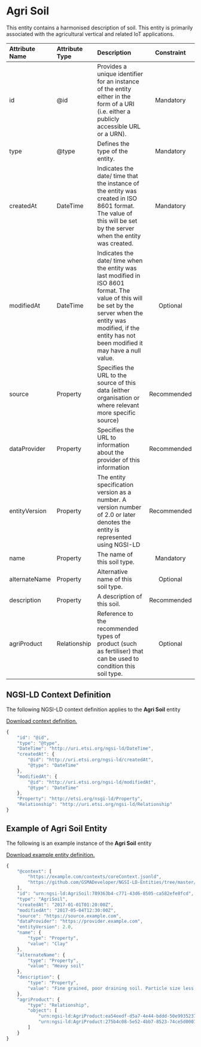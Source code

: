 # Agri Soil
This entity contains a harmonised description of soil. This entity is primarily associated with the agricultural vertical and related IoT applications.

| Attribute Name | Attribute Type | Description | Constraint |
|:--- |:--- |:--- |:---:|
| id | @id | Provides a unique identifier for an instance of the entity either in the form of a URI (i.e. either a publicly accessible URL or a URN). | Mandatory |
| type | @type | Defines the type of the entity. | Mandatory |
| createdAt | DateTime | Indicates the date/ time that the instance of the entity was created in ISO 8601 format. The value of this will be set by the server when the entity was created. | Mandatory |
| modifiedAt | DateTime | Indicates the date/ time when the entity was last modified in ISO 8601 format. The value of this will be set by the server when the entity was modified, if the entity has not been modified it may have a null value. | Optional |
| source | Property | Specifies the URL to the source of this data (either organisation or where relevant more specific source) | Recommended |
| dataProvider | Property | Specifies the URL to information about the provider of this information | Recommended |
| entityVersion | Property | The entity specification version as a number. A version number of 2.0 or later denotes the entity is represented using NGSI-LD | Recommended |
| name | Property | The name of this soil type. | Mandatory |
| alternateName | Property | Alternative name of this soil type. | Optional |
| description | Property | A description of this soil. | Recommended |
| agriProduct | Relationship | Reference to the recommended types of product (such as fertiliser) that can be used to condition this soil type. | Optional |

## NGSI-LD Context Definition
The following NGSI-LD context definition applies to the **Agri Soil** entity

[Download context definition.](../examples/Agri-Soil-context.jsonld)

```JavaScript
{
    "id": "@id",
    "type": "@type",
    "DateTime": "http://uri.etsi.org/ngsi-ld/DateTime",
    "createdAt": {
        "@id": "http://uri.etsi.org/ngsi-ld/createdAt",
        "@type": "DateTime"
    },
    "modifiedAt": {
        "@id": "http://uri.etsi.org/ngsi-ld/modifiedAt",
        "@type": "DateTime"
    },
    "Property": "http://etsi.org/nsgi-ld/Property",
    "Relationship": "http://uri.etsi.org/ngsi-ld/Relationship"
}
```
## Example of Agri Soil Entity
The following is an example instance of the **Agri Soil** entity

[Download example entity definition.](../examples/Agri-Soil.jsonld)

```JavaScript
{
    "@context": [
        "https://example.com/contexts/coreContext.jsonld",
        "https://github.com/GSMADeveloper/NGSI-LD-Entities/tree/master/examples/Agri-Soil.jsonld"
    ],
    "id": "urn:ngsi-ld:AgriSoil:789363b4-c771-43d6-8505-ca582efe8fcd",
    "type": "AgriSoil",
    "createdAt": "2017-01-01T01:20:00Z",
    "modifiedAt": "2017-05-04T12:30:00Z",
    "source": "https://source.example.com",
    "dataProvider": "https://provider.example.com",
    "entityVersion": 2.0,
    "name": {
        "type": "Property",
        "value": "Clay"
    },
    "alternateName": {
        "type": "Property",
        "value": "Heavy soil"
    },
    "description": {
        "type": "Property",
        "value": "Fine grained, poor draining soil. Particle size less than 0.002mm"
    },
    "agriProduct": {
        "type": "Relationship",
        "object": [
            "urn:ngsi-ld:AgriProduct:ea54eedf-d5a7-4e44-bddd-50e9935237c0",
            "urn:ngsi-ld:AgriProduct:275b4c08-5e52-4bb7-8523-74ce5d0007de"
        ]
    }
}
```
